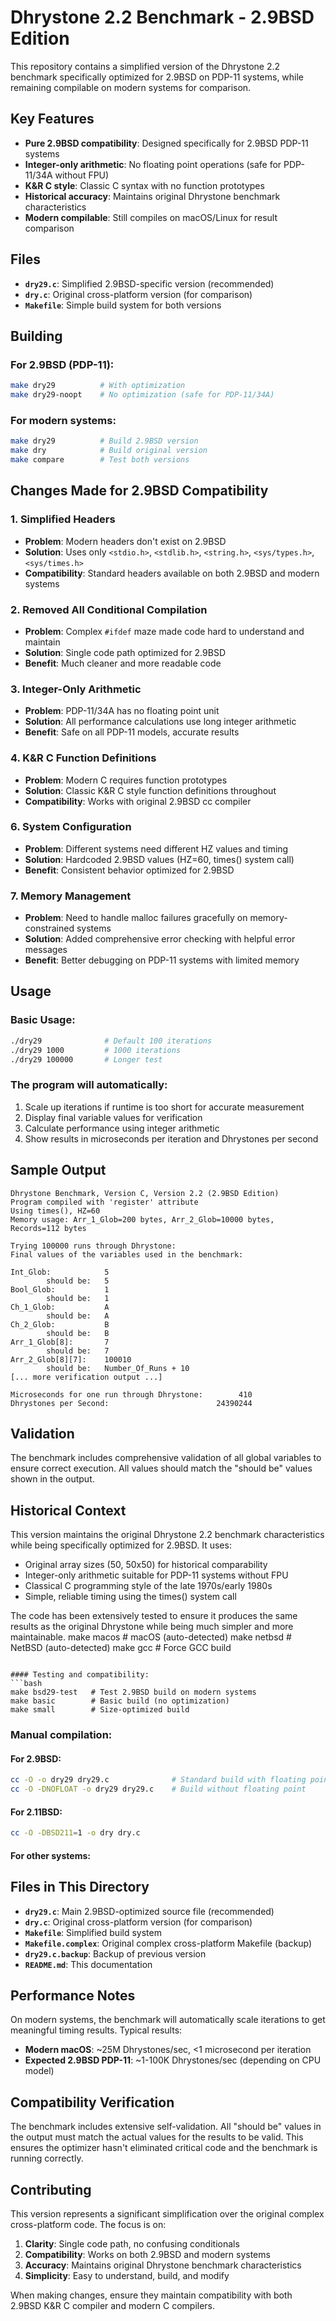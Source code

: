# Dhrystone 2.2 Benchmark - 2.9BSD Edition

This repository contains a simplified version of the Dhrystone 2.2 benchmark specifically optimized for 2.9BSD on PDP-11 systems, while remaining compilable on modern systems for comparison.

## Key Features

- **Pure 2.9BSD compatibility**: Designed specifically for 2.9BSD PDP-11 systems
- **Integer-only arithmetic**: No floating point operations (safe for PDP-11/34A without FPU)
- **K&R C style**: Classic C syntax with no function prototypes
- **Historical accuracy**: Maintains original Dhrystone benchmark characteristics
- **Modern compilable**: Still compiles on macOS/Linux for result comparison

## Files

- **`dry29.c`**: Simplified 2.9BSD-specific version (recommended)
- **`dry.c`**: Original cross-platform version (for comparison)
- **`Makefile`**: Simple build system for both versions

## Building

### For 2.9BSD (PDP-11):
```bash
make dry29          # With optimization
make dry29-noopt    # No optimization (safe for PDP-11/34A)
```

### For modern systems:
```bash
make dry29          # Build 2.9BSD version
make dry            # Build original version  
make compare        # Test both versions
```

## Changes Made for 2.9BSD Compatibility

### 1. Simplified Headers
- **Problem**: Modern headers don't exist on 2.9BSD
- **Solution**: Uses only `<stdio.h>`, `<stdlib.h>`, `<string.h>`, `<sys/types.h>`, `<sys/times.h>`
- **Compatibility**: Standard headers available on both 2.9BSD and modern systems

### 2. Removed All Conditional Compilation
- **Problem**: Complex `#ifdef` maze made code hard to understand and maintain
- **Solution**: Single code path optimized for 2.9BSD
- **Benefit**: Much cleaner and more readable code

### 3. Integer-Only Arithmetic
- **Problem**: PDP-11/34A has no floating point unit
- **Solution**: All performance calculations use long integer arithmetic
- **Benefit**: Safe on all PDP-11 models, accurate results

### 4. K&R C Function Definitions
- **Problem**: Modern C requires function prototypes
- **Solution**: Classic K&R C style function definitions throughout
- **Compatibility**: Works with original 2.9BSD cc compiler

### 6. System Configuration
- **Problem**: Different systems need different HZ values and timing
- **Solution**: Hardcoded 2.9BSD values (HZ=60, times() system call)
- **Benefit**: Consistent behavior optimized for 2.9BSD

### 7. Memory Management
- **Problem**: Need to handle malloc failures gracefully on memory-constrained systems
- **Solution**: Added comprehensive error checking with helpful error messages
- **Benefit**: Better debugging on PDP-11 systems with limited memory

## Usage

### Basic Usage:
```bash
./dry29              # Default 100 iterations
./dry29 1000         # 1000 iterations
./dry29 100000       # Longer test
```

### The program will automatically:
1. Scale up iterations if runtime is too short for accurate measurement
2. Display final variable values for verification
3. Calculate performance using integer arithmetic
4. Show results in microseconds per iteration and Dhrystones per second

## Sample Output

```
Dhrystone Benchmark, Version C, Version 2.2 (2.9BSD Edition)
Program compiled with 'register' attribute
Using times(), HZ=60
Memory usage: Arr_1_Glob=200 bytes, Arr_2_Glob=10000 bytes, Records=112 bytes

Trying 100000 runs through Dhrystone:
Final values of the variables used in the benchmark:

Int_Glob:            5
        should be:   5
Bool_Glob:           1
        should be:   1
Ch_1_Glob:           A
        should be:   A
Ch_2_Glob:           B
        should be:   B
Arr_1_Glob[8]:       7
        should be:   7
Arr_2_Glob[8][7]:    100010
        should be:   Number_Of_Runs + 10
[... more verification output ...]

Microseconds for one run through Dhrystone:        410 
Dhrystones per Second:                        24390244 
```

## Validation

The benchmark includes comprehensive validation of all global variables to ensure correct execution. All values should match the "should be" values shown in the output.

## Historical Context

This version maintains the original Dhrystone 2.2 benchmark characteristics while being specifically optimized for 2.9BSD. It uses:

- Original array sizes (50, 50x50) for historical comparability
- Integer-only arithmetic suitable for PDP-11 systems without FPU
- Classical C programming style of the late 1970s/early 1980s
- Simple, reliable timing using the times() system call

The code has been extensively tested to ensure it produces the same results as the original Dhrystone while being much simpler and more maintainable.
make macos    # macOS (auto-detected)
make netbsd   # NetBSD (auto-detected) 
make gcc      # Force GCC build
```

#### Testing and compatibility:
```bash
make bsd29-test   # Test 2.9BSD build on modern systems
make basic        # Basic build (no optimization)
make small        # Size-optimized build
```

### Manual compilation:

#### For 2.9BSD:
```bash
cc -O -o dry29 dry29.c              # Standard build with floating point
cc -O -DNOFLOAT -o dry29 dry29.c    # Build without floating point
```

#### For 2.11BSD:
```bash
cc -O -DBSD211=1 -o dry dry.c
```

#### For other systems:
## Files in This Directory

- **`dry29.c`**: Main 2.9BSD-optimized source file (recommended)
- **`dry.c`**: Original cross-platform version (for comparison)
- **`Makefile`**: Simplified build system
- **`Makefile.complex`**: Original complex cross-platform Makefile (backup)
- **`dry29.c.backup`**: Backup of previous version
- **`README.md`**: This documentation

## Performance Notes

On modern systems, the benchmark will automatically scale iterations to get meaningful timing results. Typical results:

- **Modern macOS**: ~25M Dhrystones/sec, <1 microsecond per iteration
- **Expected 2.9BSD PDP-11**: ~1-100K Dhrystones/sec (depending on CPU model)

## Compatibility Verification

The benchmark includes extensive self-validation. All "should be" values in the output must match the actual values for the results to be valid. This ensures the optimizer hasn't eliminated critical code and the benchmark is running correctly.

## Contributing

This version represents a significant simplification over the original complex cross-platform code. The focus is on:

1. **Clarity**: Single code path, no confusing conditionals
2. **Compatibility**: Works on both 2.9BSD and modern systems
3. **Accuracy**: Maintains original Dhrystone benchmark characteristics
4. **Simplicity**: Easy to understand, build, and modify

When making changes, ensure they maintain compatibility with both 2.9BSD K&R C compiler and modern C compilers.
